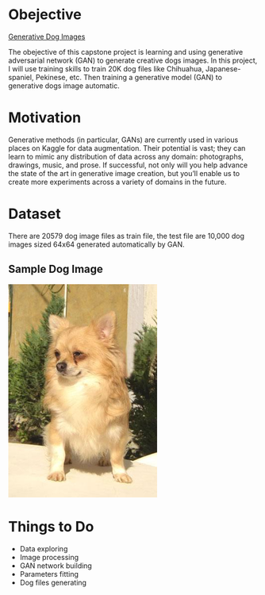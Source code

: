 # Obejective
[Generative Dog Images](https://www.kaggle.com/c/generative-dog-images/overview)

The obejective of this capstone project is learning and using generative adversarial network (GAN) to generate creative dogs images. In this project, I will use training skills to train 20K dog files like Chihuahua, Japanese-spaniel, Pekinese, etc. Then training a generative model (GAN) to generative dogs image automatic.

# Motivation
Generative methods (in particular, GANs) are currently used in various places on Kaggle for data augmentation. Their potential is vast; they can learn to mimic any distribution of data across any domain: photographs, drawings, music, and prose. If successful, not only will you help advance the state of the art in generative image creation, but you’ll enable us to create more experiments across a variety of domains in the future.

# Dataset
There are 20579 dog image files as train file, the test file are 10,000 dog images sized 64x64 generated automatically by GAN.

## Sample Dog Image

![](./n02085620_199.jpg)

# Things to Do
- Data exploring
- Image processing
- GAN network building
- Parameters fitting 
- Dog files generating

